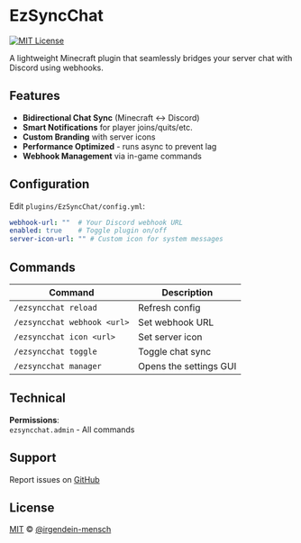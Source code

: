 # EzSyncChat 

[![MIT License](https://img.shields.io/badge/License-MIT-green.svg)](https://choosealicense.com/licenses/mit/)


A lightweight Minecraft plugin that seamlessly bridges your server chat with Discord using webhooks.

## Features

- **Bidirectional Chat Sync** (Minecraft ↔ Discord)
- **Smart Notifications** for player joins/quits/etc.
- **Custom Branding** with server icons
- **Performance Optimized** - runs async to prevent lag
- **Webhook Management** via in-game commands

## Configuration

Edit `plugins/EzSyncChat/config.yml`:

```yaml
webhook-url: ""  # Your Discord webhook URL
enabled: true    # Toggle plugin on/off
server-icon-url: "" # Custom icon for system messages
```

## Commands

| Command | Description |
|---------|-------------|
| `/ezsyncchat reload` | Refresh config |
| `/ezsyncchat webhook <url>` | Set webhook URL |
| `/ezsyncchat icon <url>` | Set server icon |
| `/ezsyncchat toggle` | Toggle chat sync |
| `/ezsyncchat manager` | Opens the settings GUI |


## Technical

**Permissions**:  
`ezsyncchat.admin` - All commands

## Support

Report issues on [GitHub](https://github.com/irgendein-mensch/EzSyncChat/issues)

## License

[MIT](https://choosealicense.com/licenses/mit/) © [@irgendein-mensch](https://github.com/irgendein-mensch)
